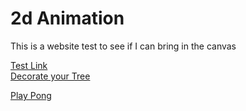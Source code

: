 <h1> 2d Animation </h1>


<p>This is a website test to see if I can bring in the canvas</p>
<a href ="https://www.smashingmagazine.com/2009/09/back-to-school-with-40-excellent-adobe-illustrator-tutorials/"> Test Link </a><br>
<a href = "christmasTree.html"> Decorate your Tree </a><br>

<a href = "pongGame.html"> Play Pong </a>



